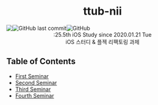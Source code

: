 <h1 align="center">ttub-nii</h1>

<div style="display:flex;" align="center">
  <img src="https://img.shields.io/badge/study-iOS-ff69b4" />
  <img alt="GitHub last commit" src="https://img.shields.io/github/last-commit/iOS-SOPT-iNNovation/ttub-nii?logo=2020.01.21">
  <img alt="GitHub" src="https://img.shields.io/github/license/iOS-SOPT-iNNovation/ttub-nii">
</div>

<div align="center">
  :25.5th iOS Study since 2020.01.21 Tue
</div>

<div align="center">
  iOS 스터디 & 플젝 리팩토링 과제 
</div>

## Table of Contents

- [First Seminar](https://github.com/iOS-SOPT-iNNovation/ttub-nii/blob/master/FirstSeminar.md)
- [Second Seminar](https://github.com/iOS-SOPT-iNNovation/ttub-nii/blob/master/SecondSeminar.md)
- [Third Seminar](https://github.com/iOS-SOPT-iNNovation/ttub-nii/blob/master/ThirdSeminar.md)
- [Fourth Seminar](https://github.com/iOS-SOPT-iNNovation/ttub-nii/blob/master/FourthSeminar.md)
